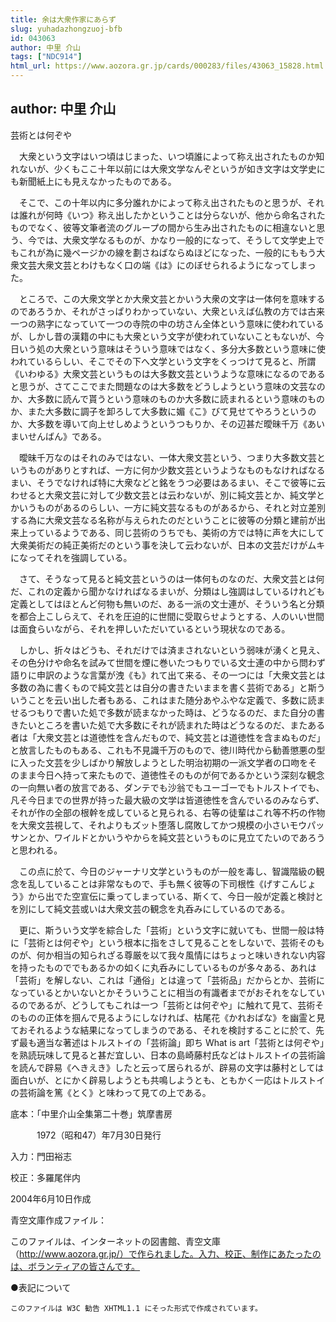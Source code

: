 ```yaml
---
title: 余は大衆作家にあらず
slug: yuhadazhongzuoj-bfb
id: 043063
author: 中里 介山
tags: ["NDC914"]
html_url: https://www.aozora.gr.jp/cards/000283/files/43063_15828.html
---
```


## author: 中里 介山

芸術とは何ぞや



　大衆という文字はいつ頃はじまった、いつ頃誰によって称え出されたものか知れないが、少くもここ十年以前には大衆文学なんぞというが如き文字は文学史にも新聞紙上にも見えなかったものである。

　そこで、この十年以内に多分誰れかによって称え出されたものと思うが、それは誰れが何時《いつ》称え出したかということは分らないが、他から命名されたものでなく、彼等文筆者流のグループの間から生み出されたものに相違ないと思う、今では、大衆文学なるものが、かなり一般的になって、そうして文学史上でもこれが為に幾ページかの線を劃さねばならぬほどになった、一般的にももう大衆文芸大衆文芸とわけもなく口の端《は》にのぼせられるようになってしまった。

　ところで、この大衆文学とか大衆文芸とかいう大衆の文字は一体何を意味するのであろうか、それがさっぱりわかっていない、大衆といえば仏教の方では古来一つの熟字になっていて一つの寺院の中の坊さん全体という意味に使われているが、しかし昔の漢籍の中にも大衆という文字が使われていないこともないが、今日いう処の大衆という意味はそういう意味ではなく、多分大多数という意味に使われているらしい、そこでその下へ文学という文字をくっつけて見ると、所謂《いわゆる》大衆文芸というものは大多数文芸というような意味になるのであると思うが、さてここでまた問題なのは大多数をどうしようという意味の文芸なのか、大多数に読んで貰うという意味のものか大多数に読まれるという意味のものか、また大多数に調子を卸ろして大多数に媚《こ》びて見せてやろうというのか、大多数を導いて向上せしめようというつもりか、その辺甚だ曖昧千万《あいまいせんばん》である。

　曖昧千万なのはそれのみではない、一体大衆文芸という、つまり大多数文芸というものがありとすれば、一方に何か少数文芸というようなものもなければなるまい、そうでなければ特に大衆などと銘をうつ必要はあるまい、そこで彼等に云わせると大衆文芸に対して少数文芸とは云わないが、別に純文芸とか、純文学とかいうものがあるのらしい、一方に純文芸なるものがあるから、それと対立差別する為に大衆文芸なる名称が与えられたのだということに彼等の分類と建前が出来上っているようである、同じ芸術のうちでも、美術の方では特に声を大にして大衆美術だの純正美術だのという事を決して云わないが、日本の文芸だけがムキになってそれを強調している。

　さて、そうなって見ると純文芸というのは一体何ものなのだ、大衆文芸とは何だ、これの定義から聞かなければなるまいが、分類はし強調はしているけれども定義としてはほとんど何物も無いのだ、ある一派の文士連が、そういう名と分類を都合上こしらえて、それを圧迫的に世間に受取らせようとする、人のいい世間は面食らいながら、それを押しいただいているという現状なのである。

　しかし、折々はどうも、それだけでは済まされないという弱味が湧くと見え、その色分けや命名を試みて世間を煙に巻いたつもりでいる文士連の中から問わず語りに申訳のような言葉が洩《も》れて出て来る、その一つには「大衆文芸とは多数の為に書くもので純文芸とは自分の書きたいままを書く芸術である」と斯ういうことを云い出した者もある、これはまた随分あやふやな定義で、多数に読ませるつもりで書いた処で多数が読まなかった時は、どうなるのだ、また自分の書きたいところを書いた処で大多数にそれが読まれた時はどうなるのだ、またある者は「大衆文芸とは道徳性を含んだもので、純文芸とは道徳性を含まぬものだ」と放言したものもある、これも不見識千万のもので、徳川時代から勧善懲悪の型に入った文芸を少しばかり解放しようとした明治初期の一派文学者の口吻をそのまま今日へ持って来たもので、道徳性そのものが何であるかという深刻な観念の一向無い者の放言である、ダンテでも沙翁でもユーゴーでもトルストイでも、凡そ今日までの世界が持った最大級の文学は皆道徳性を含んでいるのみならず、それが作の全部の根幹を成していると見られる、右等の徒輩はこれ等不朽の作物を大衆文芸視して、それよりもズット堕落し腐敗してかつ規模の小さいモウパッサンとか、ワイルドとかいうやからを純文芸というものに見立てたいのであろうと思われる。

　この点に於て、今日のジャーナリ文学というものが一般を毒し、智識階級の観念を乱していることは非常なもので、手も無く彼等の下司根性《げすこんじょう》から出でた空宣伝に乗ってしまっている、斯くて、今日一般が定義と検討とを別にして純文芸或いは大衆文芸の観念を丸呑みにしているのである。

　更に、斯ういう文学を綜合した「芸術」という文字に就いても、世間一般は特に「芸術とは何ぞや」という根本に指をさして見ることをしないで、芸術そのものが、何か相当の知られざる尊厳を以て我々風情にはちょっと味いきれない内容を持ったものででもあるかの如くに丸呑みにしているものが多々ある、あれは「芸術」を解しない、これは「通俗」とは違って「芸術品」だからとか、芸術になっているとかいないとかそういうことに相当の有識者までがおそれをなしているのであるが、どうしてもこれは一つ「芸術とは何ぞや」に触れて見て、芸術そのものの正体を掴んで見るようにしなければ、枯尾花《かれおばな》を幽霊と見ておそれるような結果になってしまうのである、それを検討することに於て、先ず最も適当な著述はトルストイの「芸術論」即ち What is art「芸術とは何ぞや」を熟読玩味して見ると甚だ宜しい、日本の島崎藤村氏などはトルストイの芸術論を読んで辟易《へきえき》したと云って居られるが、辟易の文字は藤村としては面白いが、とにかく辟易しようとも共鳴しようとも、ともかく一応はトルストイの芸術論を篤《とく》と味わって見ての上である。













底本：「中里介山全集第二十巻」筑摩書房


　　　1972（昭和47）年7月30日発行

入力：門田裕志

校正：多羅尾伴内

2004年6月10日作成

青空文庫作成ファイル：

このファイルは、インターネットの図書館、青空文庫（http://www.aozora.gr.jp/）で作られました。入力、校正、制作にあたったのは、ボランティアの皆さんです。











●表記について


	このファイルは W3C 勧告 XHTML1.1 にそった形式で作成されています。